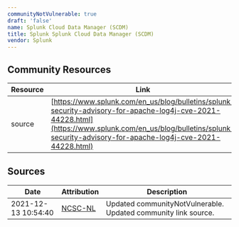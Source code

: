 ```yaml
---
communityNotVulnerable: true
draft: 'false'
name: Splunk Cloud Data Manager (SCDM)
title: Splunk Splunk Cloud Data Manager (SCDM)
vendor: Splunk
---
```



## Community Resources
| Resource | Link |
| --- | --- |
| source | [https://www.splunk.com/en_us/blog/bulletins/splunk-security-advisory-for-apache-log4j-cve-2021-44228.html](https://www.splunk.com/en_us/blog/bulletins/splunk-security-advisory-for-apache-log4j-cve-2021-44228.html) |


## Sources
| Date | Attribution | Description |
| --- | --- | --- |
| 2021-12-13 10:54:40 | [NCSC-NL](https://github.com/NCSC-NL/log4shell/blob/main/software/README.md) | Updated communityNotVulnerable. Updated community link source.  |
